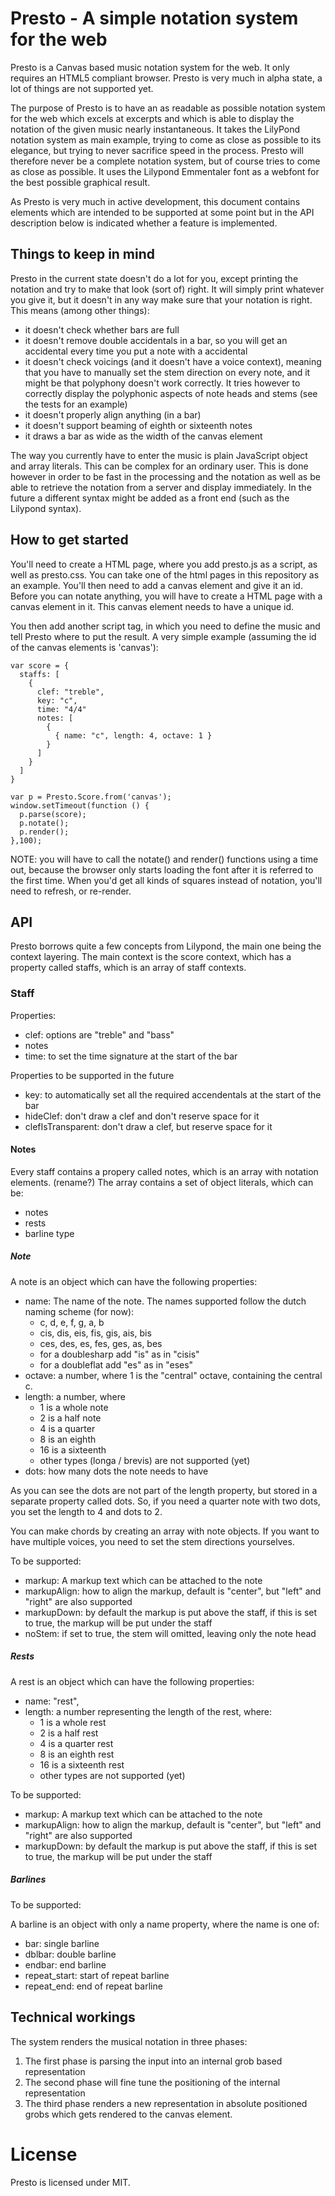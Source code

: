 # Presto - A simple notation system for the web

Presto is a Canvas based music notation system for the web. It only requires an HTML5 compliant browser. Presto is very much in alpha state, a lot of things are not supported yet.

The purpose of Presto is to have an as readable as possible notation system for the web which excels at excerpts and which is able to display the notation of the given music nearly instantaneous.
It takes the LilyPond notation system as main example, trying to come as close as possible to its elegance, but trying to never sacrifice speed in the process. Presto will therefore never be a complete notation system, but of course tries to come as close as possible.
It uses the Lilypond Emmentaler font as a webfont for the best possible graphical result.

As Presto is very much in active development, this document contains elements which are intended to be supported at some point but in the API description below is indicated whether a feature is implemented.

## Things to keep in mind

Presto in the current state doesn't do a lot for you, except printing the notation and try to make that look (sort of) right. It will simply print whatever you give it, but it doesn't in any way make sure that your notation is right. This means (among other things):

  * it doesn't check whether bars are full
  * it doesn't remove double accidentals in a bar, so you will get an accidental every time you put a note with a accidental
  * it doesn't check voicings (and it doesn't have a voice context), meaning that you have to manually set the stem direction on every note, and it might be that polyphony doesn't work correctly. It tries however to correctly display the polyphonic aspects of note heads and stems (see the tests for an example)
  * it doesn't properly align anything (in a bar)
  * it doesn't support beaming of eighth or sixteenth notes
  * it draws a bar as wide as the width of the canvas element

The way you currently have to enter the music is plain JavaScript object and array literals. This can be complex for an ordinary user.
This is done however in order to be fast in the processing and the notation as well as be able to retrieve the notation from a server
and display immediately. In the future a different syntax might be added as a front end (such as the Lilypond syntax).

## How to get started
You'll need to create a HTML page, where you add presto.js as a script, as well as presto.css. You can take one of the html pages in this repository as an example.
You'll then need to add a canvas element and give it an id.
Before you can notate anything, you will have to create a HTML page with a canvas element in it. This canvas element needs to have a unique id. 

You then add another script tag, in which you need to define the music and tell Presto where to put the result. A very simple example (assuming the id of the canvas elements is 'canvas'):

```
var score = {
  staffs: [
    {
      clef: "treble",
      key: "c",
      time: "4/4"
      notes: [
        {
          { name: "c", length: 4, octave: 1 }
        }
      ]
    }
  ]
}

var p = Presto.Score.from('canvas');
window.setTimeout(function () {
  p.parse(score);
  p.notate();
  p.render();
},100);

```

NOTE: you will have to call the notate() and render() functions using a time out, because the browser only starts loading the font after it is referred to the first time. When you'd get all kinds of squares instead of notation, you'll need to refresh, or re-render.

## API

Presto borrows quite a few concepts from Lilypond, the main one being the context layering. The main context is the score context, which has a property called staffs, which is an array of staff contexts.

### Staff
Properties:

  - clef: options are "treble" and "bass"
  - notes
  - time: to set the time signature at the start of the bar

Properties to be supported in the future

  - key: to automatically set all the required accendentals at the start of the bar
  - hideClef: don't draw a clef and don't reserve space for it
  - clefIsTransparent: don't draw a clef, but reserve space for it

#### Notes

Every staff contains a propery called notes, which is an array with notation elements. (rename?)
The array contains a set of object literals, which can be:

  * notes
  * rests
  * barline type

##### Note

A note is an object which can have the following properties:

  * name: The name of the note. The names supported follow the dutch naming scheme (for now):
    * c, d, e, f, g, a, b
    * cis, dis, eis, fis, gis, ais, bis
    * ces, des, es, fes, ges, as, bes
    * for a doublesharp add "is" as in "cisis"
    * for a doubleflat add "es" as in "eses"
  * octave: a number, where 1 is the "central" octave, containing the central c.
  * length: a number, where
    * 1 is a whole note
    * 2 is a half note
    * 4 is a quarter
    * 8 is an eighth
    * 16 is a sixteenth
    * other types (longa / brevis) are not supported (yet)
  * dots: how many dots the note needs to have

As you can see the dots are not part of the length property, but stored in a separate property called dots.
So, if you need a quarter note with two dots, you set the length to 4 and dots to 2.

You can make chords by creating an array with note objects. If you want to have multiple voices, you need to set the stem directions
yourselves.

To be supported: 

  * markup: A markup text which can be attached to the note
  * markupAlign: how to align the markup, default is "center", but "left" and "right" are also supported
  * markupDown: by default the markup is put above the staff, if this is set to true, the markup will be put under the staff
  * noStem: if set to true, the stem will omitted, leaving only the note head

##### Rests

A rest is an object which can have the following properties:

  * name: "rest",
  * length: a number representing the length of the rest, where:
    * 1 is a whole rest
    * 2 is a half rest
    * 4 is a quarter rest
    * 8 is an eighth rest
    * 16 is a sixteenth rest
    * other types are not supported (yet)

To be supported: 

  * markup: A markup text which can be attached to the note
  * markupAlign: how to align the markup, default is "center", but "left" and "right" are also supported
  * markupDown: by default the markup is put above the staff, if this is set to true, the markup will be put under the staff

##### Barlines

To be supported:

A barline is an object with only a name property, where the name is one of:

 - bar: single barline
 - dblbar: double barline
 - endbar: end barline
 - repeat_start: start of repeat barline
 - repeat_end: end of repeat barline

## Technical workings
The system renders the musical notation in three phases:

  1. The first phase is parsing the input into an internal grob based representation
  2. The second phase will fine tune the positioning of the internal representation
  3. The third phase renders a new representation in absolute positioned grobs which gets rendered to the canvas element.

# License

Presto is licensed under MIT.
